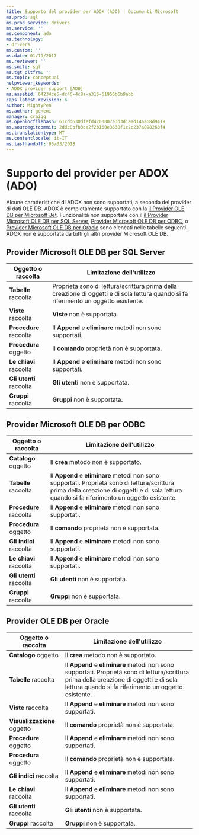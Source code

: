 ```yaml
---
title: Supporto del provider per ADOX (ADO) | Documenti Microsoft
ms.prod: sql
ms.prod_service: drivers
ms.service: ''
ms.component: ado
ms.technology:
- drivers
ms.custom: ''
ms.date: 01/19/2017
ms.reviewer: ''
ms.suite: sql
ms.tgt_pltfrm: ''
ms.topic: conceptual
helpviewer_keywords:
- ADOX provider support [ADO]
ms.assetid: 64234ce5-dc46-4c8a-a316-61956b6b9abb
caps.latest.revision: 6
author: MightyPen
ms.author: genemi
manager: craigg
ms.openlocfilehash: 61cdd630dfefd4200007a3d3d1aad14aa68d9419
ms.sourcegitcommit: 2ddc0bfb3ce2f2b160e3638f1c2c237a898263f4
ms.translationtype: MT
ms.contentlocale: it-IT
ms.lasthandoff: 05/03/2018
---
```

# <a name="provider-support-for-adox-ado"></a>Supporto del provider per ADOX (ADO)
Alcune caratteristiche di ADOX non sono supportati, a seconda del provider di dati OLE DB. ADOX è completamente supportato con la [il Provider OLE DB per Microsoft Jet](../../../ado/guide/appendixes/microsoft-ole-db-provider-for-microsoft-jet.md). Funzionalità non supportate con il [il Provider Microsoft OLE DB per SQL Server](../../../ado/guide/appendixes/microsoft-ole-db-provider-for-sql-server.md), [Provider Microsoft OLE DB per ODBC](../../../ado/guide/appendixes/microsoft-ole-db-provider-for-odbc.md), o [Provider Microsoft OLE DB per Oracle](../../../ado/guide/appendixes/microsoft-ole-db-provider-for-oracle.md) sono elencati nelle tabelle seguenti. ADOX non è supportata da tutti gli altri provider Microsoft OLE DB.  
  
## <a name="microsoft-ole-db-provider-for-sql-server"></a>Provider Microsoft OLE DB per SQL Server  
  
|Oggetto o raccolta|Limitazione dell'utilizzo|  
|--------------------------|-----------------------|  
|**Tabelle** raccolta|Proprietà sono di lettura/scrittura prima della creazione di oggetti e di sola lettura quando si fa riferimento un oggetto esistente.|  
|**Viste** raccolta|**Viste** non è supportata.|  
|**Procedure** raccolta|Il **Append** e **eliminare** metodi non sono supportati.|  
|**Procedura** oggetto|Il **comando** proprietà non è supportata.|  
|**Le chiavi** raccolta|Il **Append** e **eliminare** metodi non sono supportati.|  
|**Gli utenti** raccolta|**Gli utenti** non è supportata.|  
|**Gruppi** raccolta|**Gruppi** non è supportata.|  
  
## <a name="microsoft-ole-db-provider-for-odbc"></a>Provider Microsoft OLE DB per ODBC  
  
|Oggetto o raccolta|Limitazione dell'utilizzo|  
|--------------------------|-----------------------|  
|**Catalogo** oggetto|Il **crea** metodo non è supportato.|  
|**Tabelle** raccolta|Il **Append** e **eliminare** metodi non sono supportati. Proprietà sono di lettura/scrittura prima della creazione di oggetti e di sola lettura quando si fa riferimento un oggetto esistente.|  
|**Procedure** raccolta|Il **Append** e **eliminare** metodi non sono supportati.|  
|**Procedura** oggetto|Il **comando** proprietà non è supportata.|  
|**Gli indici** raccolta|Il **Append** e **eliminare** metodi non sono supportati.|  
|**Le chiavi** raccolta|Il **Append** e **eliminare** metodi non sono supportati.|  
|**Gli utenti** raccolta|**Gli utenti** non è supportata.|  
|**Gruppi** raccolta|**Gruppi** non è supportata.|  
  
## <a name="microsoft-ole-db-provider-for-oracle"></a>Provider OLE DB per Oracle  
  
|Oggetto o raccolta|Limitazione dell'utilizzo|  
|--------------------------|-----------------------|  
|**Catalogo** oggetto|Il **crea** metodo non è supportato.|  
|**Tabelle** raccolta|Il **Append** e **eliminare** metodi non sono supportati. Proprietà sono di lettura/scrittura prima della creazione di oggetti e di sola lettura quando si fa riferimento un oggetto esistente.|  
|**Viste** raccolta|Il **Append** e **eliminare** metodi non sono supportati.|  
|**Visualizzazione** oggetto|Il **comando** proprietà non è supportata.|  
|**Procedure** oggetto|Il **Append** e **eliminare** metodi non sono supportati.|  
|**Procedura** oggetto|Il **comando** proprietà non è supportata.|  
|**Gli indici** raccolta|Il **Append** e **eliminare** metodi non sono supportati.|  
|**Le chiavi** raccolta|Il **Append** e **eliminare** metodi non sono supportati.|  
|**Gli utenti** raccolta|**Gli utenti** non è supportata.|  
|**Gruppi** raccolta|**Gruppi** non è supportata.|
